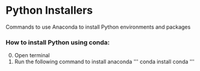# Python Installers
Commands to use Anaconda to install Python environments and packages

### How to install Python using conda:
0. Open terminal
1. Run the following command to install anaconda
'''
conda install conda
'''
